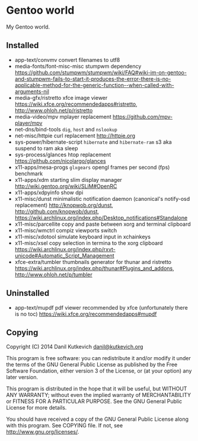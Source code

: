 Gentoo world
============

My Gentoo world.

Installed
---------

* app-text/convmv            convert filenames to utf8
* media-fonts/font-misc-misc stumpwm dependency <https://github.com/stumpwm/stumpwm/wiki/FAQ#wiki-im-on-gentoo-and-stumpwm-fails-to-start-it-produces-the-error-there-is-no-applicable-method-for-the-generic-function--when-called-with-arguments-nil>
* media-gfx/ristretto        xfce image viewer <https://wiki.xfce.org/recommendedapps#ristretto>, <http://www.ohloh.net/p/ristretto>
* media-video/mpv            mplayer replacement <https://github.com/mpv-player/mpv>
* net-dns/bind-tools         `dig`, `host` and `nslookup`
* net-misc/httpie            curl replacement <http://httpie.org>
* sys-power/hibernate-script `hibernate` and `hibernate-ram` s3 aka suspend to ram aka sleep
* sys-process/glances        htop replacement <https://github.com/nicolargo/glances>
* x11-apps/mesa-progs        `glxgears` opengl frames per second (fps) benchmark
* x11-apps/xdm               starting slim display manager <http://wiki.gentoo.org/wiki/SLiM#OpenRC>
* x11-apps/xdpyinfo          show dpi
* x11-misc/dunst             minimalistic notification daemon (canonical's notify-osd replacement) <http://knopwob.org/dunst>, <http://github.com/knopwob/dunst>, <https://wiki.archlinux.org/index.php/Desktop_notifications#Standalone>
* x11-misc/parcellite        copy and paste between xorg and terminal clipboard
* x11-misc/wmctrl            compiz viewports switch
* x11-misc/xdotool           simulate keyboard input in xchainkeys
* x11-misc/xsel              copy selection in termina to the xorg clipboard <https://wiki.archlinux.org/index.php/rxvt-unicode#Automatic_Script_Management>
* xfce-extra/tumbler         thumbnails generator for thunar and ristretto <https://wiki.archlinux.org/index.php/thunar#Plugins_and_addons>, <http://www.ohloh.net/p/tumbler>

Uninstalled
-----------

* app-text/mupdf             pdf viewer recommended by xfce (unfortunately there is no toc) <https://wiki.xfce.org/recommendedapps#mupdf>

Copying
-------

Copyright (C) 2014 Danil Kutkevich <danil@kutkevich.org>

This program is free software: you can redistribute it and/or modify
it under the terms of the GNU General Public License as published by
the Free Software Foundation, either version 3 of the License, or
(at your option) any later version.

This program is distributed in the hope that it will be useful,
but WITHOUT ANY WARRANTY; without even the implied warranty of
MERCHANTABILITY or FITNESS FOR A PARTICULAR PURPOSE.  See the
GNU General Public License for more details.

You should have received a copy of the GNU General Public License
along with this program. See COPYING file.
If not, see <http://www.gnu.org/licenses/>.
